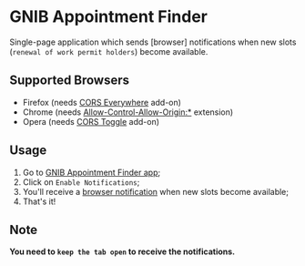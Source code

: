 # GNIB Appointment Finder
Single-page application which sends [browser] notifications when new slots (`renewal of work permit holders`) become available.

## Supported Browsers
- Firefox (needs [CORS Everywhere](https://addons.mozilla.org/en-US/firefox/addon/cors-everywhere/?src=recommended) add-on)
- Chrome (needs [Allow-Control-Allow-Origin:*](https://chrome.google.com/webstore/detail/allow-control-allow-origi/nlfbmbojpeacfghkpbjhddihlkkiljbi) extension)
- Opera (needs [CORS Toggle](https://addons.opera.com/en/extensions/details/cors-toggle/) add-on)

## Usage
1. Go to [GNIB Appointment Finder app](http://marioluan.github.io/gnib-appointment-finder);
1. Click on `Enable Notifications`;
1. You'll receive a [browser notification](https://developer.mozillaorg/en-US/docs/Web/API/notification) when new slots become available;
1. That's it!

## Note
**You need to `keep the tab open` to receive the notifications.**
